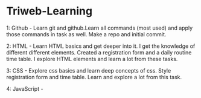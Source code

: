 # Triweb-Learning

1: Github - Learn git and github.Learn all commands (most used) and apply those commands in task as well. Make a repo and initial commit.

2: HTML - Learn HTML basics and get deeper into it. I get the knowledge of different different elements. Created a registration form and a daily routine time table. I explore HTML elements and learn a lot from these tasks.

3: CSS - Explore css basics and learn deep concepts of css. Style registration form and time table. Learn and explore a lot from this task.

4: JavaScript - 